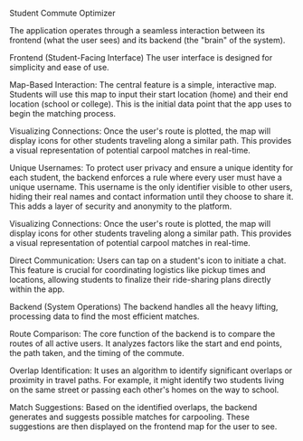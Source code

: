 
Student Commute Optimizer

The application operates through a seamless interaction between its frontend (what the user sees) and its backend (the "brain" of the system).

Frontend (Student-Facing Interface) The user interface is designed for simplicity and ease of use.

Map-Based Interaction: The central feature is a simple, interactive map. Students will use this map to input their start location (home) and their end location (school or college). This is the initial data point that the app uses to begin the matching process.

Visualizing Connections: Once the user's route is plotted, the map will display icons for other students traveling along a similar path. This provides a visual representation of potential carpool matches in real-time.

Unique Usernames: To protect user privacy and ensure a unique identity for each student, the backend enforces a rule where every user must have a unique username. This username is the only identifier visible to other users, hiding their real names and contact information until they choose to share it. This adds a layer of security and anonymity to the platform.

Visualizing Connections: Once the user's route is plotted, the map will display icons for other students traveling along a similar path. This provides a visual representation of potential carpool matches in real-time.

Direct Communication: Users can tap on a student's icon to initiate a chat. This feature is crucial for coordinating logistics like pickup times and locations, allowing students to finalize their ride-sharing plans directly within the app.

Backend (System Operations) The backend handles all the heavy lifting, processing data to find the most efficient matches.

Route Comparison: The core function of the backend is to compare the routes of all active users. It analyzes factors like the start and end points, the path taken, and the timing of the commute.

Overlap Identification: It uses an algorithm to identify significant overlaps or proximity in travel paths. For example, it might identify two students living on the same street or passing each other's homes on the way to school.

Match Suggestions: Based on the identified overlaps, the backend generates and suggests possible matches for carpooling. These suggestions are then displayed on the frontend map for the user to see.

